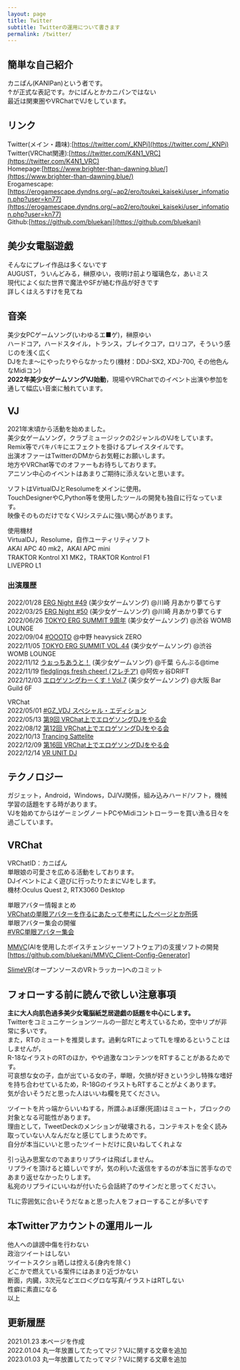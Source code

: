 ```yaml
---
layout: page
title: Twitter
subtitle: Twitterの運用について書きます
permalink: /twitter/
---
```


## 簡単な自己紹介
カニぱん(KANIPan)という者です。  
↑が正式な表記です。かにぱんとかカニパンではない  
最近は関東圏やVRChatでVJをしています。  

## リンク
Twitter(メイン・趣味):[https://twitter.com/_KNPi](https://twitter.com/_KNPi)  
Twitter(VRChat関連):[https://twitter.com/K4N1_VRC](https://twitter.com/K4N1_VRC)  
Homepage:[https://www.brighter-than-dawning.blue/](https://www.brighter-than-dawning.blue/)  
Erogamescape:[https://erogamescape.dyndns.org/~ap2/ero/toukei_kaiseki/user_infomation.php?user=kn77](https://erogamescape.dyndns.org/~ap2/ero/toukei_kaiseki/user_infomation.php?user=kn77)  
Github:[https://github.com/bluekani](https://github.com/bluekani)  


## 美少女電脳遊戯
そんなにプレイ作品は多くないです  
AUGUST，ういんどみる，榊原ゆい，夜明け前より瑠璃色な，あいミス  
現代によく似た世界で魔法やSFが絡む作品が好きです  
詳しくはえろすけを見てね  

## 音楽
美少女PCゲームソング(いわゆるエ■ゲ)，榊原ゆい  
ハードコア，ハードスタイル，トランス，ブレイクコア，ロリコア，そういう感じのを浅く広く  
DJをたま～にやったりやらなかったり(機材：DDJ-SX2, XDJ-700, その他色んなMidiコン)  
**2022年美少女ゲームソングVJ始動**，現場やVRChatでのイベント出演や参加を通して幅広い音楽に触れています。  

## VJ
2021年末頃から活動を始めました。  
美少女ゲームソング，クラブミュージックの2ジャンルのVJをしています。  
Remix等でバキバキにエフェクトを掛けるプレイスタイルです。  
出演オファーはTwitterのDMからお気軽にお願いします。  
地方やVRChat等でのオファーもお待ちしております。  
アニソン中心のイベントはあまりご期待に添えないと思います。  

ソフトはVirtualDJとResolumeをメインに使用。  
TouchDesignerやC,Python等を使用したツールの開発も独自に行なっています。  
映像そのものだけでなくVJシステムに強い関心があります。  

使用機材  
VirtualDJ，Resolume，自作ユーティリティソフト  
AKAI APC 40 mk2，AKAI APC mini  
TRAKTOR Kontrol X1 MK2，TRAKTOR Kontrol F1  
LIVEPRO L1  

### 出演履歴
2022/01/28 [ERG Night #49](https://twipla.jp/events/502631) (美少女ゲームソング) @川崎 月あかり夢てらす  
2022/03/25 [ERG Night #50](https://twipla.jp/events/507622) (美少女ゲームソング) @川崎 月あかり夢てらす  
2022/06/26 [TOKYO ERG SUMMIT 9周年](https://t.livepocket.jp/e/osfrq) (美少女ゲームソング) @渋谷 WOMB LOUNGE  
2022/09/04 [#OOOTO](http://oooto.otherman-records.com/) @中野 heavysick ZERO  
2022/11/05 [TOKYO ERG SUMMIT VOL.44](https://t.livepocket.jp/e/tes_44) (美少女ゲームソング) @渋谷 WOMB LOUNGE  
2022/11/12 [うぉっちあうと！](https://twipla.jp/events/527123) (美少女ゲームソング) @千葉 らんぶる@time  
2022/11/19 [fledglings fresh cheer! (フレチア)](https://twipla.jp/events/527966) @阿佐ヶ谷DRIFT  
2022/12/03 [エロゲソングわーくす！Vol.7](https://twipla.jp/events/531901) (美少女ゲームソング) @大阪 Bar Guild 6F  

VRChat  
2022/05/01 [#GZ_VDJ スペシャル・エディション](https://twitter.com/hashtag/GZ_VDJ)  
2022/05/13 [第9回 VRChat上でエロゲソングDJをやる会](https://twitter.com/hashtag/VRC%E3%82%A8%E3%83%AD%E3%82%B2DJ%E4%BC%9A)  
2022/08/12 [第12回 VRChat上でエロゲソングDJをやる会](https://twitter.com/hashtag/VRC%E3%82%A8%E3%83%AD%E3%82%B2DJ%E4%BC%9A)  
2022/10/13 [Trancing Sattelite](https://twitter.com/hashtag/tr_sa)  
2022/12/09 [第16回 VRChat上でエロゲソングDJをやる会](https://twitter.com/hashtag/VRC%E3%82%A8%E3%83%AD%E3%82%B2DJ%E4%BC%9A)  
2022/12/14 [VR UNIT DJ](https://twitter.com/hashtag/VR_UNIT_DJ)  

## テクノロジー
ガジェット，Android，Windows，DJ/VJ関係，組み込みハード/ソフト，機械学習の話題をする時があります。  
VJを始めてからはゲーミングノートPCやMidiコントローラーを買い漁る日々を過ごしています。  

## VRChat
VRChatID：カニぱん  
単眼娘の可愛さを広める活動をしております。   
DJイベントによく遊びに行ったりたまにVJをします。  
機材:Oculus Quest 2, RTX3060 Desktop  

単眼アバター情報まとめ  
[VRChatの単眼アバターを作るにあたって参考にしたページとか所感](https://scrapbox.io/KaniPan/VRChat%E3%81%AE%E5%8D%98%E7%9C%BC%E3%82%A2%E3%83%90%E3%82%BF%E3%83%BC%E3%82%92%E4%BD%9C%E3%82%8B%E3%81%AB%E3%81%82%E3%81%9F%E3%81%A3%E3%81%A6%E5%8F%82%E8%80%83%E3%81%AB%E3%81%97%E3%81%9F%E3%83%9A%E3%83%BC%E3%82%B8%E3%81%A8%E3%81%8B%E6%89%80%E6%84%9F)  
単眼アバター集会の開催  
[#VRC単眼アバター集会](https://twitter.com/hashtag/VRC%E5%8D%98%E7%9C%BC%E3%82%A2%E3%83%90%E3%82%BF%E3%83%BC%E9%9B%86%E4%BC%9A)  

[MMVC](https://github.com/isletennos/MMVC_Trainer)(AIを使用したボイスチェンジャーソフトウェア)の支援ソフトの開発  
[https://github.com/bluekani/MMVC_Client-Config-Generator]  

[SlimeVR](https://docs.slimevr.dev/)(オープンソースのVRトラッカー)へのコミット  

## フォローする前に読んで欲しい注意事項
**主に大人向肌色過多美少女電脳紙芝居遊戯の話題を中心にします。**  
Twitterをコミュニケーションツールの一部だと考えているため，空中リプが非常に多いです。  
また，RTのミュートを推奨します。過剰なRTによってTLを埋めるということはしませんが，  
R-18なイラストのRTのほか，やや過激なコンテンツをRTすることがあるためです。  
可哀想な女の子，血が出ている女の子，単眼，欠損が好きという少し特殊な嗜好を持ち合わせているため，R-18GのイラストもRTすることがよくあります。  
気が合いそうだと思った人はいいね欄を見てください。  

ツイートを片っ端からいいねする，所謂ふぁぼ爆(死語)はミュート，ブロックの対象となる可能性があります。  
理由として，TweetDeckのメンションが破壊される，コンテキストを全く読み取っていない人なんだなと感じてしまうためです。  
自分が本当にいいと思ったツイートだけに良いねしてくれよな

引っ込み思案なのであまりリプライは飛ばしません。  
リプライを頂けると嬉しいですが，気の利いた返信をするのが本当に苦手なのであまり返せなかったりします。  
私宛のリプライにいいねが付いたら会話終了のサインだと思ってください。  

TLに雰囲気に合いそうだなぁと思った人をフォローすることが多いです  


## 本Twitterアカウントの運用ルール
他人への誹謗中傷を行わない  
政治ツイートはしない  
ツイートスクショ晒しは控える(身内を除く)  
どこかで燃えている案件にはあまり近づかない  
断面，内臓，3次元などエロ＜グロな写真/イラストはRTしない  
性癖に素直になる  
以上  


## 更新履歴
2021.01.23 本ページを作成  
2022.01.04 丸一年放置してたってマジ？VJに関する文章を追加  
2023.01.03 丸一年放置してたってマジ？VJに関する文章を追加  
